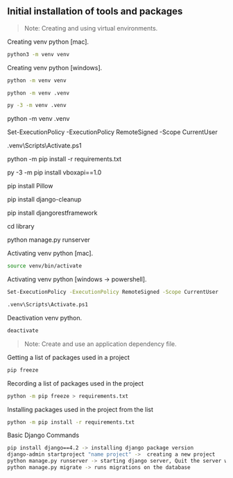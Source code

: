 ## Initial installation of tools and packages

> Note: Creating and using virtual environments.

Сreating venv python [mac].

```sh
python3 -m venv venv
```

Сreating venv python [windows].

```sh
python -m venv venv

python -m venv .venv

py -3 -m venv .venv
```

python -m venv .venv

Set-ExecutionPolicy -ExecutionPolicy RemoteSigned -Scope CurrentUser

.venv\Scripts\Activate.ps1

python -m pip install -r requirements.txt

 py -3 -m pip install vboxapi==1.0

pip install Pillow

pip install django-cleanup

pip install djangorestframework

cd library

python manage.py runserver


Activating venv python [mac].

```sh
source venv/bin/activate 
```
Activating venv python [windows -> powershell].

```sh
Set-ExecutionPolicy -ExecutionPolicy RemoteSigned -Scope CurrentUser

.venv\Scripts\Activate.ps1
```

Deactivation venv python.

```sh
deactivate
```

> Note: Create and use an application dependency file.

Getting a list of packages used in a project

```sh
pip freeze
```

Recording a list of packages used in the project
```sh
python -m pip freeze > requirements.txt
```

Installing packages used in the project from the list
```sh
python -m pip install -r requirements.txt
```
Basic Django Commands
```sh
pip install django==4.2 -> installing django package version
django-admin startproject "name project" ->  creating a new project
python manage.py runserver -> starting django server, Quit the server with CTRL-BREAK
python manage.py migrate -> runs migrations on the database
```